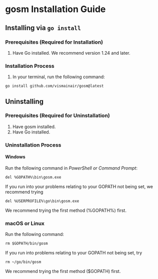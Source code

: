 # gosm Installation Guide

## Installing via `go install`
### Prerequisites (Required for Installation)
1. Have Go installed. We recommend version 1.24 and later.

### Installation Process
1. In your terminal, run the following command: 
```
go install github.com/vismainair/gosm@latest
```

## Uninstalling
### Prerequisites (Required for Uninstallation)
1. Have gosm installed.
2. Have Go installed.

### Uninstallation Process
#### Windows
Run the following command in *PowerShell or Command Prompt*:
```
del %GOPATH%\bin\gosm.exe
```

If you run into your problems relating to your GOPATH not being set, we recommend trying
```
del %USERPROFILE%\go\bin\gosm.exe
```
We recommend trying the first method (%GOPATH%) first.
### macOS or Linux
Run the following command:
```
rm $GOPATH/bin/gosm
```

If you run into problems relating to your GOPATH not being set, try
```
rm ~/go/bin/gosm
```
We recommend trying the first method ($GOPATH) first.